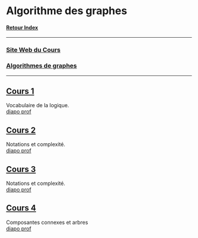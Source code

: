 # Algorithme des graphes

#### [Retour Index](../index.md)

---

### [Site Web du Cours](https://dept-info.labri.fr/~baudon/Licence/Algo2/Cours/Algorithmique%20de%20graphes.html)

### [Algorithmes de graphes](https://dept-info.labri.fr/~baudon/Licence/Algo2/Cours/AlgosGraphes.pdf)

<!-- https://www.latex4technics.com/?note=299c -->

---

## [Cours 1](./cours_1.md)
Vocabulaire de la logique.  
[diapo prof](https://dept-info.labri.fr/~baudon/Licence/Algo2/Cours/Cours/AG1.pdf)

## [Cours 2](./cours_2.md)
Notations et complexité.  
[diapo prof](https://dept-info.labri.fr/~baudon/Licence/Algo2/Cours/Cours/AG2.pdf)

## [Cours 3](./cours_3.md)
Notations et complexité.  
[diapo prof](https://dept-info.labri.fr/~baudon/Licence/Algo2/Cours/Cours/AG3.pdf)

## [Cours 4](./cours_4.md)
Composantes connexes et arbres  
[diapo prof](https://dept-info.labri.fr/~baudon/Licence/Algo2/Cours/Cours/AG3.pdf)
